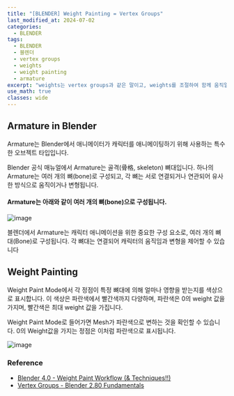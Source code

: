 ```yaml
---
title: "[BLENDER] Weight Painting = Vertex Groups"
last_modified_at: 2024-07-02
categories:
  - BLENDER
tags:
  - BLENDER
  - 블렌더
  - vertex groups
  - weights
  - weight painting
  - armature
excerpt: "weights는 vertex groups과 같은 말이고, weights를 조절하여 함께 움직일 vertex groups를 만듭니다."
use_math: true
classes: wide
---
```


## Armature in Blender

Armature는 Blender에서 애니메이터가 캐릭터를 애니메이팅하기 위해 사용하는 특수한 오브젝트 타입입니다. 

Blender 공식 매뉴얼에서 Armature는 골격(骨格, skeleton) 뼈대입니다. 하나의 Armature는 여러 개의 뼈(bone)로 구성되고, 각 뼈는 서로 연결되거나 연관되어 유사한 방식으로 움직이거나 변형됩니다.

#### Armature는 아래와 같이 여러 개의 뼈(bone)으로 구성됩니다.

![image](https://github.com/sandokim/sandokim.github.io/assets/74639652/2f4770ba-3dd2-4cde-af72-d97e29d7a89f)

블렌더에서 Armature는 캐릭터 애니메이션을 위한 중요한 구성 요소로, 여러 개의 뼈대(Bone)로 구성됩니다. 각 뼈대는 연결되어 캐릭터의 움직임과 변형을 제어할 수 있습니다

## Weight Painting

Weight Paint Mode에서 각 정점이 특정 뼈대에 의해 얼마나 영향을 받는지를 색상으로 표시합니다. 이 색상은 파란색에서 빨간색까지 다양하며, 파란색은 0의 weight 값을 가지며, 빨간색은 최대 weight 값을 가집니다.

Weight Paint Mode로 들어가면 Mesh가 파란색으로 변하는 것을 확인할 수 있습니다. 0의 Weight값을 가지는 정점은 이처럼 파란색으로 표시됩니다.﻿

![image](https://github.com/sandokim/sandokim.github.io/assets/74639652/43c7236c-92c8-4e15-a870-58c97450934c)


### Reference
- [Blender 4.0 - Weight Paint Workflow (& Techniques!!)](https://www.youtube.com/watch?v=PLWv9yjVaoU)
- [Vertex Groups - Blender 2.80 Fundamentals](https://www.youtube.com/watch?v=dKZrzG5r13g)

